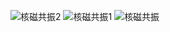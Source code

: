 ![核磁共振2](https://user-images.githubusercontent.com/84896436/218293330-a60295bb-f8fa-4c64-b73e-d9f89a2daa0a.jpg)
![核磁共振1](https://user-images.githubusercontent.com/84896436/218293335-5cd37949-ba62-4a6c-8a4f-a2018e9a304b.jpg)
![核磁共振](https://user-images.githubusercontent.com/84896436/218293352-844c098d-e78e-4291-9d87-509e9e6e53d6.jpg)
